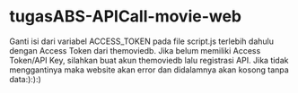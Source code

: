 # tugasABS-APICall-movie-web
Ganti isi dari variabel ACCESS_TOKEN pada file script.js terlebih dahulu dengan Access Token dari themoviedb.
Jika belum memiliki Access Token/API Key, silahkan buat akun themoviedb lalu registrasi API.
Jika tidak menggantinya maka website akan error dan didalamnya akan kosong tanpa data:):):)

